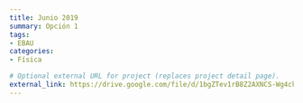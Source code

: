 ```yaml
---
title: Junio 2019
summary: Opción 1
tags:
- EBAU
categories:
- Física

# Optional external URL for project (replaces project detail page).
external_link: https://drive.google.com/file/d/1bgZTev1rB8Z2AXNCS-Wg4ckn5PwtgLT4/view
---
```

